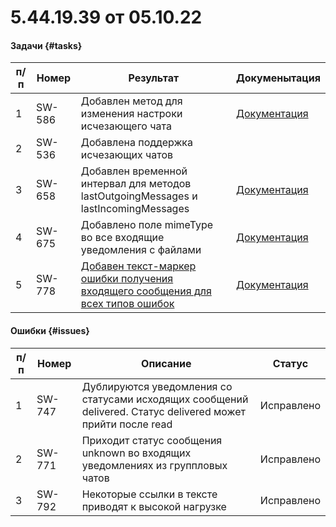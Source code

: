 # 5.44.19.39 от 05.10.22

#### Задачи {#tasks}

п/п | Номер | Результат | Докуменытация
----- | ----- | ----- | -----
1 | SW-586 | Добавлен метод для изменения настроки исчезающего чата | [Документация](/../docs/api/service/SetDisappearingChat/)
2 | SW-536 | Добавлена поддержка исчезающих чатов | 
3 | SW-658 | Добавлен временной интервал для методов lastOutgoingMessages и lastIncomingMessages | [Документация](/../docs/api/journals/) 
4 | SW-675 | Добавлено поле mimeType во все входящие уведомления с файлами | [Документация](/../docs/api/receiving/notifications-format/incoming-message/ImageMessage)
5 | SW-778 | [Добавен текст-маркер ошибки получения входящего сообщения для всех типов ошибок](https://github.com/green-api/docs/issues/33) | [Документация](/../docs/api/common-errors/)


#### Ошибки {#issues}

п/п | Номер | Описание | Статус
----- | ----- | ----- | -----
1| SW-747 | Дублируются уведомления со статусами исходящих сообщений delivered. Статус delivered может прийти после read | Исправлено
2| SW-771 | Приходит статус сообщения unknown во входящих уведомлениях из группловых чатов | Исправлено
3| SW-792 | Некоторые ссылки в тексте приводят к высокой нагрузке | Исправлено
